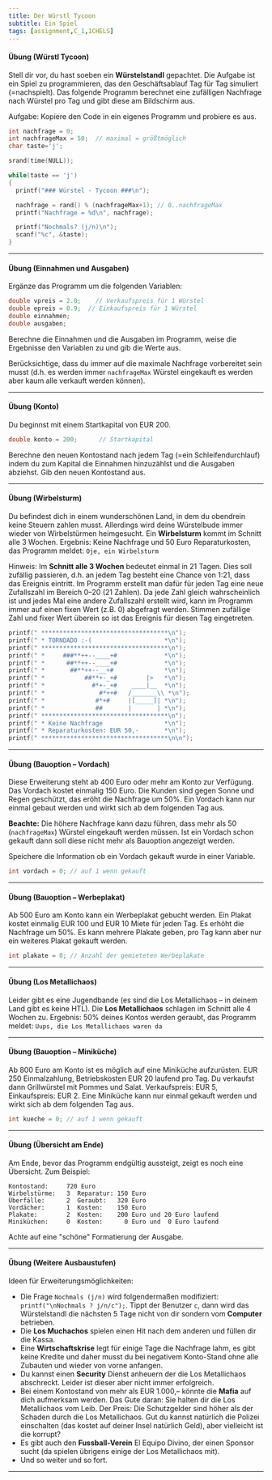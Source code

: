 ```yaml
---
title: Der Würstl Tycoon
subtitle: Ein Spiel
tags: [assignment,C_1,1CHELS]
---
```


#### Übung (Würstl Tycoon)
Stell dir vor, du hast soeben ein **Würstelstandl** gepachtet. Die Aufgabe ist ein Spiel zu programmieren, das den Geschäftsablauf Tag für Tag simuliert (=nachspielt). Das folgende Programm berechnet eine zufälligen Nachfrage nach Würstel pro Tag und gibt diese am Bildschirm aus.

Aufgabe: Kopiere den Code in ein eigenes Programm und probiere es aus.

```c
int nachfrage = 0;
int nachfrageMax = 50;  // maximal = größtmöglich
char taste='j';

srand(time(NULL));

while(taste == 'j') 
{
  printf("### Würstel - Tycoon ###\n");

  nachfrage = rand() % (nachfrageMax+1); // 0..nachfrageMax
  printf("Nachfrage = %d\n", nachfrage);

  printf("Nochmals? (j/n)\n");
  scanf("%c", &taste);
}
```


---

#### Übung (Einnahmen und Ausgaben)
Ergänze das Programm um die folgenden Variablen:

```c
double vpreis = 2.0;	// Verkaufspreis für 1 Würstel
double epreis = 0.9;  // Einkaufspreis für 1 Würstel
double einnahmen;
double ausgaben;
```
Berechne die Einnahmen und die Ausgaben im Programm, weise die Ergebnisse den Variablen zu und gib die Werte aus.

Berücksichtige, dass du immer auf die maximale Nachfrage vorbereitet sein musst (d.h. es werden immer `nachfrageMax` Würstel eingekauft es werden aber kaum alle verkauft werden können).

---

#### Übung (Konto)
Du beginnst mit einem Startkapital von EUR 200.

```c
double konto = 200;      // Startkapital
```
Berechne den neuen Kontostand nach jedem Tag (=ein Schleifendurchlauf) indem du zum Kapital die Einnahmen hinzuzählst und die Ausgaben abziehst. Gib den neuen Kontostand aus.

---

#### Übung (Wirbelsturm)

Du befindest dich in einem wunderschönen Land, in dem du obendrein keine Steuern zahlen musst.  Allerdings wird deine Würstelbude immer wieder von Wirbelstürmen heimgesucht. Ein **Wirbelsturm** kommt im Schnitt alle 3 Wochen. Ergebnis: Keine Nachfrage und 50 Euro Reparaturkosten, das Programm meldet: `Oje, ein Wirbelsturm`

Hinweis: Im **Schnitt alle 3 Wochen** bedeutet einmal in 21 Tagen. Dies soll zufällig passieren, d.h. an jedem Tag besteht eine Chance von 1:21, dass das Ereignis eintritt. Im Programm erstellt man dafür für jeden Tag eine neue Zufallszahl im Bereich 0–20 (21 Zahlen). Da jede Zahl gleich wahrscheinlich ist und jedes Mal eine andere Zufallszahl erstellt wird, kann im Programm immer auf einen fixen Wert (z.B. 0) abgefragt werden. Stimmen zufällige Zahl und fixer Wert überein so ist das Ereignis für diesen Tag eingetreten.


```c
printf(" ***********************************\n");
printf(" * TORNDADO :-(                    *\n");
printf(" ***********************************\n");
printf(" *     ###**++--____+#             *\n");
printf(" *      ##**++--____+#             *\n");
printf(" *       ##**++--__+#              *\n");
printf(" *           ##**+-_+#        |>   *\n");
printf(" *             #*+-_+#    ____|__  *\n");
printf(" *               #*++#   /_______\\ *\n");
printf(" *              #*+#     |[_____]| *\n");
printf(" *              ##       |       | *\n");
printf(" ***********************************\n");
printf(" * Keine Nachfrage                 *\n");
printf(" * Reparaturkosten: EUR 50,-       *\n");
printf(" ***********************************\n\n");
```

---

#### Übung (Bauoption – Vordach)

Diese Erweiterung steht ab 400 Euro oder mehr am Konto zur Verfügung. Das Vordach kostet einmalig 150 Euro. Die Kunden sind gegen Sonne und Regen geschützt, das eröht die Nachfrage um 50%. Ein Vordach kann nur einmal gebaut werden und wirkt sich ab dem folgenden Tag aus. 

**Beachte:** Die höhere Nachfrage kann dazu führen, dass mehr als 50 (`nachfrageMax`) Würstel eingekauft werden müssen. Ist ein Vordach schon gekauft dann soll diese nicht mehr als Bauoption angezeigt werden.

Speichere die Information ob ein Vordach gekauft wurde in einer Variable.

```c
int vordach = 0; // auf 1 wenn gekauft
```

---

#### Übung (Bauoption – Werbeplakat)

Ab 500 Euro am Konto kann ein Werbeplakat gebucht werden. Ein Plakat kostet einmalig EUR 100 und EUR 10 Miete für jeden Tag. Es erhöht die Nachfrage um 50%. Es kann mehrere Plakate geben, pro Tag kann aber nur ein weiteres Plakat gekauft werden.

```c
int plakate = 0; // Anzahl der gemieteten Werbeplakate
```

---

#### Übung (Los Metallichaos)

Leider gibt es eine Jugendbande (es sind die Los Metallichaos – in deinem Land gibt es keine HTL). Die **Los Metallichaos** schlagen im Schnitt alle 4 Wochen zu. Ergebnis: 50% deines Kontos werden geraubt, das Programm meldet:
`Uups, die Los Metallichaos waren da`

---

#### Übung (Bauoption – Miniküche)

Ab 800 Euro am Konto ist es möglich auf eine Miniküche aufzurüsten. EUR 250 Einmalzahlung, Betriebskosten EUR 20 laufend pro Tag. Du verkaufst dann Grillwürstel mit Pommes und Salat. Verkaufspreis: EUR 5, Einkaufspreis: EUR 2.  Eine Miniküche kann nur einmal gekauft werden und wirkt sich ab dem folgenden Tag aus.

```c
int kueche = 0; // auf 1 wenn gekauft
```


---

#### Übung (Übersicht am Ende)

Am Ende, bevor das Programm endgültig aussteigt, zeigt es noch eine Übersicht. Zum Beispiel:

```
Kontostand:     720 Euro
Wirbelstürme:   3  Reparatur: 150 Euro
Überfälle:      2  Geraubt:   320 Euro
Vordächer:      1  Kosten:    150 Euro
Plakate:        2  Kosten:    200 Euro und 20 Euro laufend
Miniküchen:     0  Kosten:      0 Euro und  0 Euro laufend
```

Achte auf eine "schöne" Formatierung der Ausgabe.


---

#### Übung (Weitere Ausbaustufen)

Ideen für Erweiterungsmöglichkeiten:

- Die Frage `Nochmals (j/n)` wird folgendermaßen modifiziert: `printf("\nNochmals ? j/n/c");`. Tippt der Benutzer `c`, dann wird das Würstelstandl die nächsten 5 Tage nicht von dir sondern vom **Computer** betrieben. 
- Die **Los Muchachos** spielen einen Hit nach dem anderen und füllen dir die Kassa.
- Eine **Wirtschaftskrise** legt für einige Tage die Nachfrage lahm, es gibt keine Kredite und daher musst du bei negativem Konto-Stand ohne alle Zubauten und wieder von vorne anfangen.
- Du kannst einen **Security** Dienst anheuern der die Los Metallichaos abschreckt.
Leider ist dieser aber nicht immer erfolgreich.
- Bei einem Kontostand von mehr als EUR 1.000,– könnte die **Mafia** auf dich aufmerksam werden. Das Gute daran: Sie halten dir die Los Metallichaos vom Leib. Der Preis: Die Schutzgelder sind höher als der Schaden durch die Los Metallichaos. Gut du kannst natürlich die Polizei einschalten (das kostet auf deiner Insel natürlich Geld), aber vielleicht ist die korrupt? 
- Es gibt auch den **Fussball-Verein** El Equipo Divino, der einen Sponsor sucht (da spielen übrigens einige der Los Metallichaos mit). 
- Und so weiter und so fort.

---
